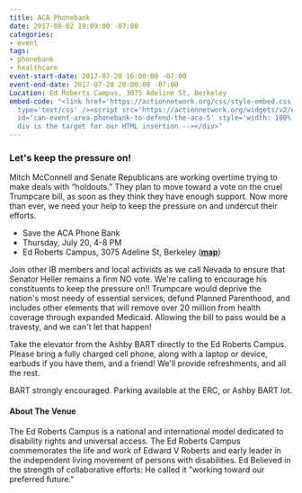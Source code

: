 ```yaml
---
title: ACA Phonebank
date: 2017-08-02 19:09:00 -07:00
categories:
- event
tags:
- phonebank
- healthcare
event-start-date: 2017-07-20 16:00:00 -07:00
event-end-date: 2017-07-20 20:00:00 -07:00
Location: Ed Roberts Campus, 3075 Adeline St, Berkeley
embed-code: "<link href='https://actionnetwork.org/css/style-embed.css' rel='stylesheet'
  type='text/css' /><script src='https://actionnetwork.org/widgets/v2/event/phonebank-to-defend-the-aca-5?format=js&source=widget'></script><div
  id='can-event-area-phonebank-to-defend-the-aca-5' style='width: 100%'><!-- this
  div is the target for our HTML insertion --></div>"
---
```


### Let's keep the pressure on! 

Mitch McConnell and Senate Republicans are working overtime trying to make deals with “holdouts.” They plan to move toward a vote on the cruel Trumpcare bill, as soon as they think they have enough support. Now more than ever, we need your help to keep the pressure on and undercut their efforts.

* Save the ACA Phone Bank
* Thursday, July 20, 4-8 PM
* Ed Roberts Campus, 3075 Adeline St, Berkeley (**[map][1]**)

Join other IB members and local activists as we call Nevada to ensure that Senator Heller remains a firm NO vote. We're calling to encourage his constituents to keep the pressure on!! Trumpcare would deprive the nation's most needy of essential services, defund Planned Parenthood, and includes other elements that will remove over 20 million from health coverage through expanded Medicaid. Allowing the bill to pass would be a travesty, and we can't let that happen!

Take the elevator from the Ashby BART directly to the Ed Roberts Campus. Please bring a fully charged cell phone, along with a laptop or device, earbuds if you have them, and a friend! We'll provide refreshments, and all the rest.

BART strongly encouraged. Parking available at the ERC, or Ashby BART lot.

#### About The Venue

The Ed Roberts Campus is a national and international model dedicated to disability rights and universal access. The Ed Roberts Campus commemorates the life and work of Edward V Roberts and early leader in the independent living movement of persons with disabilities. Ed Believed in the strength of collaborative efforts: He called it "working toward our preferred future."


[1]: https://goo.gl/maps/T49UkMYQwnt